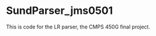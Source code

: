 SundParser_jms0501
==================

This is code for the LR parser, the CMPS 450G final project.
